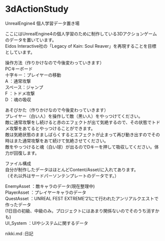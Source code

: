 # 3dActionStudy

UnrealEngine4 個人学習データ置き場

ここにはUnrealEngine4の個人学習のために制作している3Dアクションゲームのデータを置いています。  
Eidos Interactive社の「Legacy of Kain: Soul Reaver」を再現することを目標としています。 
  
操作方法（作りかけなので今後変わっていきます）  
PCキーボード  
十字キー：プレイヤーの移動  
A       ：通常攻撃  
スペース：ジャンプ  
F       ：トドメ攻撃  
D       ：魂の吸収  
  
あそびかた（作りかけなので今後変わっていきます）  
プレイヤー（白い人）を操作して敵（黒い人）をやっつけてください。  
敵に通常攻撃をし続けると赤のエフェクトが出て気絶するので、その状態でトドメ攻撃をあてるとやっつけることができます。  
敵は気絶状態のまましばらくするとエフェクトが止まって再び動き出すのでその時はまた通常攻撃をあて続けて気絶させてください。  
敵をやっつけると魂（白い球）が出るのでDキーを押して吸収してください。体力が回復します。 
  
ファイル構成  
自分が制作したデータはほとんどContent/Asset/に入れてあります。  
（それ以外はサードパーソンテンプレートのデータです。）  

EnemyAsset    ：敵キャラのデータ(現在整理中)    
PlayerAsset   ：プレイヤーキャラのデータ    
QuestAsset    ：UNREAL FEST EXTREME’21にて行われたアンリアルクエストで作ったデータ    
                (1日目の初級、中級のみ。プロジェクトにはあまり関係ないのでそのうち消すかも)    
UI_System     ：UIやシステムに関するデータ  
  
  
  
  
  
  
  
  
nikki.md       :日記

